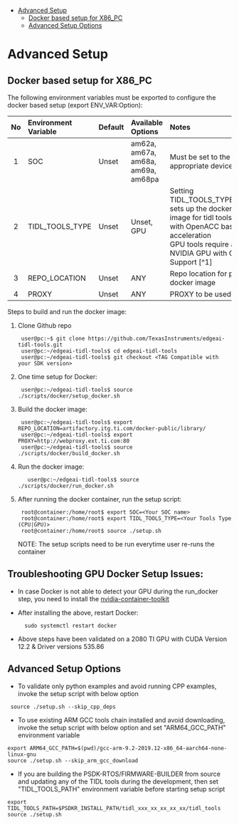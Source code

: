 
<!-- TOC -->

- [Advanced Setup](#advanced-setup)
  - [Docker based setup for X86\_PC](#docker-based-setup-for-x86_pc)
  - [Advanced Setup Options](#advanced-setup-options)

<!-- /TOC -->

# Advanced Setup

## Docker based setup for X86_PC
The following environment variables must be exported to configure the docker based setup (export ENV_VAR:Option):
<div align="center">

| No | Environment Variable | Default | Available Options | Notes |
|:--:|:---------------------|:--------|:------------------|:------|
| 1  | SOC | Unset | am62a, am67a, am68a, am69a, am68pa | Must be set to the appropriate device|
| 2  | TIDL_TOOLS_TYPE | Unset | Unset, GPU| Setting TIDL_TOOLS_TYPE=GPU sets up the docker image for tidl tools built with OpenACC based acceleration<br /> GPU tools require a NVIDIA GPU with CUDA Support [^1]|
| 3  | REPO_LOCATION | Unset | ANY | Repo location for pulling docker image|
| 4  | PROXY | Unset | ANY | PROXY to be used|
</div>


Steps to build and run the docker image:

1. Clone Github repo

        user@pc:~$ git clone https://github.com/TexasInstruments/edgeai-tidl-tools.git
        user@pc:~/edgeai-tidl-tools$ cd edgeai-tidl-tools
        user@pc:~/edgeai-tidl-tools$ git checkout <TAG Compatible with your SDK version>
2. One time setup for Docker:

        user@pc:~/edgeai-tidl-tools$ source ./scripts/docker/setup_docker.sh

3. Build the docker image:

        user@pc:~/edgeai-tidl-tools$ export REPO_LOCATION=artifactory.itg.ti.com/docker-public/library/
        user@pc:~/edgeai-tidl-tools$ export PROXY=http://webproxy.ext.ti.com:80
        user@pc:~/edgeai-tidl-tools$ source ./scripts/docker/build_docker.sh

4. Run the docker image:

          user@pc:~/edgeai-tidl-tools$ source ./scripts/docker/run_docker.sh

5. After running the docker container, run the setup script:

        root@container:/home/root$ export SOC=<Your SOC name>
        root@container:/home/root$ export TIDL_TOOLS_TYPE=<Your Tools Type (CPU|GPU)>
        root@container:/home/root$ source ./setup.sh
    
    NOTE: The setup scripts need to be run everytime user re-runs the container


## Troubleshooting GPU Docker Setup Issues:
- In case Docker is not able to detect your GPU during the run_docker step, you need to install the [nvidia-container-toolkit](https://docs.nvidia.com/datacenter/cloud-native/container-toolkit/latest/install-guide.html)<br>
- After installing the above, restart Docker: 

        sudo systemctl restart docker
- Above steps have been validated on a 2080 TI GPU with CUDA Version 12.2 & Driver versions 535.86 <br>

## Advanced Setup Options
  - To validate only  python examples and avoid running CPP examples, invoke the setup script with below option

```
 source ./setup.sh --skip_cpp_deps
```
  - To use existing ARM GCC tools chain installed  and avoid downloading, invoke the setup script with below option and set "ARM64_GCC_PATH" environment variable

```
export ARM64_GCC_PATH=$(pwd)/gcc-arm-9.2-2019.12-x86_64-aarch64-none-linux-gnu
source ./setup.sh --skip_arm_gcc_download
```

  - If you are building the PSDK-RTOS/FIRMWARE-BUILDER from source and updating any of the TIDL tools during the development, then set  "TIDL_TOOLS_PATH" environment variable before starting setup script

```
export TIDL_TOOLS_PATH=$PSDKR_INSTALL_PATH/tidl_xxx_xx_xx_xx_xx/tidl_tools
source ./setup.sh
```

